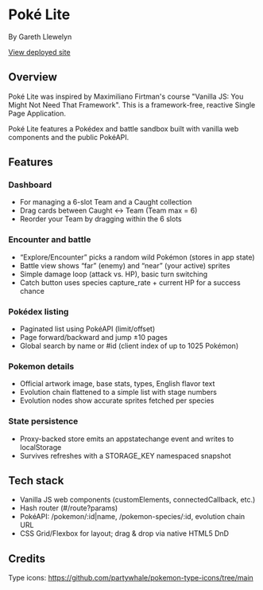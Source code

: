 # Poké Lite

By Gareth Llewelyn

[View deployed site](https://llewbach.github.io/poke-lite/)

## Overview

Poké Lite was inspired by Maximiliano Firtman's course "Vanilla JS: You Might Not Need That Framework". This is a framework-free, reactive Single Page Application.

Poké Lite features a Pokédex and battle sandbox built with vanilla web components and the public PokéAPI.

## Features

### Dashboard

- For managing a 6-slot Team and a Caught collection
- Drag cards between Caught ↔ Team (Team max = 6)
- Reorder your Team by dragging within the 6 slots

### Encounter and battle

- “Explore/Encounter” picks a random wild Pokémon (stores in app state)
- Battle view shows “far” (enemy) and “near” (your active) sprites
- Simple damage loop (attack vs. HP), basic turn switching
- Catch button uses species capture_rate + current HP for a success chance

### Pokédex listing

- Paginated list using PokéAPI (limit/offset)
- Page forward/backward and jump ±10 pages
- Global search by name or #id (client index of up to 1025 Pokémon)

### Pokemon details

- Official artwork image, base stats, types, English flavor text
- Evolution chain flattened to a simple list with stage numbers
- Evolution nodes show accurate sprites fetched per species

### State persistence

- Proxy-backed store emits an appstatechange event and writes to localStorage
- Survives refreshes with a STORAGE_KEY namespaced snapshot

## Tech stack

- Vanilla JS web components (customElements, connectedCallback, etc.)
- Hash router (#/route?params)
- PokéAPI: /pokemon/:id|name, /pokemon-species/:id, evolution chain URL
- CSS Grid/Flexbox for layout; drag & drop via native HTML5 DnD

## Credits

Type icons: <https://github.com/partywhale/pokemon-type-icons/tree/main>
